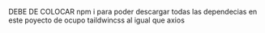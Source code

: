 DEBE  DE COLOCAR 
npm i para poder descargar todas las dependecias
en este poyecto de ocupo taildwincss
al igual que axios
